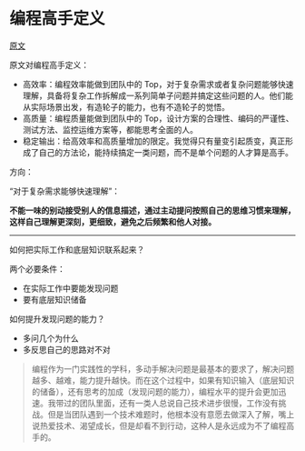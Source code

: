 # 编程高手定义

[原文](https://mp.weixin.qq.com/s/mHy-8iNUj3gMHJbhz4DBOw)

原文对编程高手定义：

- 高效率：编程效率能做到团队中的 Top，对于复杂需求或者复杂问题能够快速理解，具备将复杂工作拆解成一系列简单子问题并搞定这些问题的人。他们能从实际场景出发，有造轮子的能力，也有不造轮子的觉悟。
- 高质量：编程质量能做到团队中的 Top，设计方案的合理性、编码的严谨性、测试方法、监控运维方案等，都能思考全面的人。
- 稳定输出：给高效率和高质量增加的限定。我觉得只有量变引起质变，真正形成了自己的方法论，能持续搞定一类问题，而不是单个问题的人才算是高手。

方向：

“对于复杂需求能够快速理解”：

**不能一味的别动接受别人的信息描述，通过主动提问按照自己的思维习惯来理解，这样自己理解更深刻，更细致，避免之后频繁和他人对接。**

---

如何把实际工作和底层知识联系起来？

两个必要条件：

- 在实际工作中要能发现问题
- 要有底层知识储备

如何提升发现问题的能力？
- 多问几个为什么
- 多反思自己的思路对不对

> 编程作为一门实践性的学科，多动手解决问题是最基本的要求了，解决问题越多、越难，能力提升越快。而在这个过程中，如果有知识输入（底层知识的储备），还有思考的加成（发现问题的能力），编程水平的提升会更加迅速。我带过的团队里面，还有一类人总说自己技术进步很慢，工作没有挑战。但是当团队遇到一个技术难题时，他根本没有意愿去做深入了解，嘴上说热爱技术、渴望成长，但是却看不到行动，这种人是永远成为不了编程高手的。
